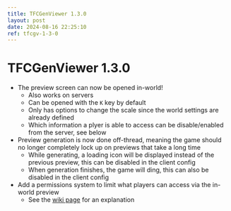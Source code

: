 ```yaml
---
title: TFCGenViewer 1.3.0
layout: post
date: 2024-08-16 22:25:10
ref: tfcgv-1-3-0
---
```


# TFCGenViewer 1.3.0

- The preview screen can now be opened in-world!
    - Also works on servers
    - Can be opened with the `K` key by default
    - Only has options to change the scale since the world settings are already defined
    - Which information a plyer is able to access can be disable/enabled from the server, see below
- Preview generation is now done off-thread, meaning the game should no longer completely lock up on previews that take a long time
    - While generating, a loading icon will be displayed instead of the previous preview, this can be disabled in the client config
    - When generation finishes, the game will ding, this can also be disabled in the client config
- Add a permissions system to limit what players can access via the in-world preview
    - See the [wiki page](/tfcgv/1.20.1/permissions) for an explanation
